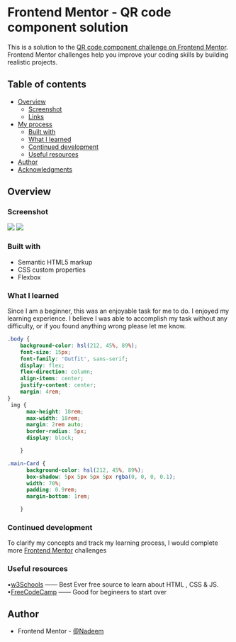# Frontend Mentor - QR code component solution

This is a solution to the [QR code component challenge on Frontend Mentor](https://www.frontendmentor.io/challenges/qr-code-component-iux_sIO_H). Frontend Mentor challenges help you improve your coding skills by building realistic projects. 

## Table of contents

- [Overview](#overview)
  - [Screenshot](#screenshot)
  - [Links](#links)
- [My process](#my-process)
  - [Built with](#built-with)
  - [What I learned](#what-i-learned)
  - [Continued development](#continued-development)
  - [Useful resources](#useful-resources)
- [Author](#author)
- [Acknowledgments](#acknowledgments)


## Overview

### Screenshot

![](./screenshot.jpg)
![](./mobile-preview.jpg)



### Built with

- Semantic HTML5 markup
- CSS custom properties
- Flexbox


### What I learned

Since I am a beginner, this was an enjoyable task for me to do. I enjoyed my learning experience. I believe I was able to accomplish my task without any difficulty, or if you found anything wrong please let me know.


```css
.body {
	background-color: hsl(212, 45%, 89%);
	font-size: 15px;
	font-family: 'Outfit', sans-serif;
	display: flex;
	flex-direction: column;
	align-items: center;
	justify-content: center;
	margin: 4rem;
}
 img {
      max-height: 18rem;
      max-width: 18rem;
      margin: 2rem auto;
      border-radius: 5px;
      display: block;

    }

.main-Card {
      background-color: hsl(212, 45%, 89%);
      box-shadow: 5px 5px 5px 5px rgba(0, 0, 0, 0.1);
      width: 70%;
      padding: 0.9rem;
      margin-bottom: 1rem;

    }
```

### Continued development

To clarify my concepts and track my learning process, I would complete more [Frontend Mentor](https://www.frontendmentor) challenges
### Useful resources
•[w3Schools](https://www.w3schools.com/) —— Best Ever free source to learn about HTML , CSS & JS.
•[FreeCodeCamp](https://www.freecodecamp.com/) —— Good for begineers to start over


## Author

- Frontend Mentor - [@Nadeem](https://www.frontendmentor.io/profile/enn-dee)

